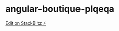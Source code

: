 # angular-boutique-plqeqa

[Edit on StackBlitz ⚡️](https://stackblitz.com/edit/angular-boutique-plqeqa)